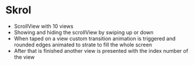 # Skrol

* ScrollView with 10 views
* Showing and hiding the scrollView by swiping up or down
* When taped on a view custom transition animation is triggered and rounded edges animated to strate to fill the whole screen
* After that is finished another view is presented with the index number of the view
